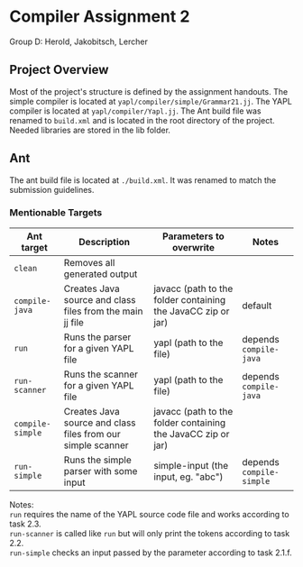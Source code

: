 # Compiler Assignment 2
Group D: Herold, Jakobitsch, Lercher

## Project Overview
Most of the project's structure is defined by the assignment handouts. The simple compiler is located at `yapl/compiler/simple/Grammar21.jj`. The YAPL compiler is located at `yapl/compiler/Yapl.jj`. The Ant build file was renamed to `build.xml` and is located in the root directory of the project. Needed libraries are stored in the lib folder.

## Ant
The ant build file is located at `./build.xml`. It was renamed to match the submission guidelines.

### Mentionable Targets

| Ant target       | Description                                                 | Parameters to overwrite                                      | Notes                    |
|------------------|-------------------------------------------------------------|--------------------------------------------------------------|--------------------------|
| `clean`          | Removes all generated output                                |                                                              |                          |
| `compile-java`   | Creates Java source and class files from the main jj file   | javacc (path to the folder containing the JavaCC zip or jar) | default                  |
| `run`            | Runs the parser for a given YAPL file                       | yapl (path to the file)                                      | depends `compile-java`   |
| `run-scanner`    | Runs the scanner for a given YAPL file                      | yapl (path to the file)                                      | depends `compile-java`   |
| `compile-simple` | Creates Java source and class files from our simple scanner | javacc (path to the folder containing the JavaCC zip or jar) |                          |
| `run-simple`     | Runs the simple parser with some input                      | simple-input (the input, eg. "abc")                          | depends `compile-simple` |

Notes: <br>
`run` requires the name of the YAPL source code file and works according to task 2.3. <br>
`run-scanner` is called like `run` but will only print the tokens according to task 2.2. <br>
`run-simple` checks an input passed by the parameter according to task 2.1.f.

